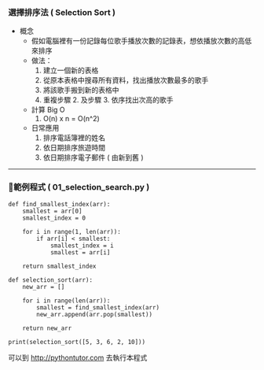 ### 選擇排序法 ( Selection Sort )
   - 概念
     - 假如電腦裡有一份記錄每位歌手播放次數的記錄表，想依播放次數的高低來排序
     - 做法：
       1. 建立一個新的表格
       2. 從原本表格中搜尋所有資料，找出播放次數最多的歌手
       3. 將該歌手搬到新的表格中
       4. 重複步驟 2. 及步驟 3. 依序找出次高的歌手
     - 計算 Big O
       1. O(n) x n = O(n^2) 
     - 日常應用
       1. 排序電話簿裡的姓名
       2. 依日期排序旅遊時間
       3. 依日期排序電子郵件 ( 由新到舊 )
---
### :memo:範例程式 ( 01_selection_search.py )
    def find_smallest_index(arr):
        smallest = arr[0]
        smallest_index = 0

        for i in range(1, len(arr)):
            if arr[i] < smallest:
                smallest_index = i
                smallest = arr[i]
        
        return smallest_index

    def selection_sort(arr):
        new_arr = []

        for i in range(len(arr)):
            smallest = find_smallest_index(arr)
            new_arr.append(arr.pop(smallest))

        return new_arr

    print(selection_sort([5, 3, 6, 2, 10]))

可以到 http://pythontutor.com 去執行本程式